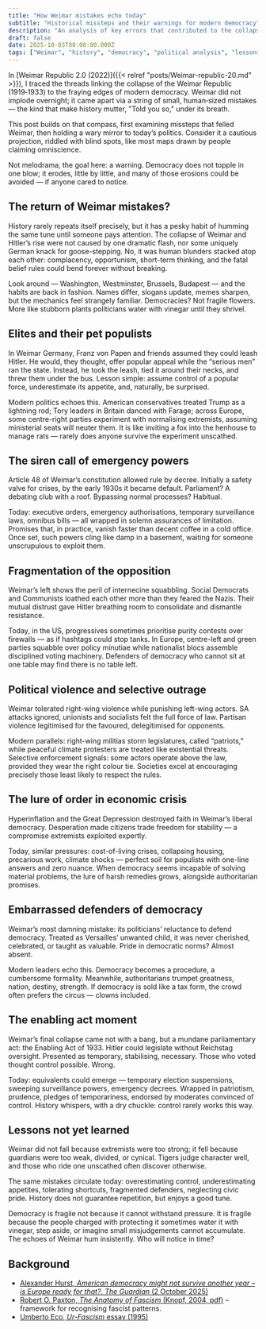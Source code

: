 ```yaml
---
title: "How Weimar mistakes echo today"
subtitle: "Historical missteps and their warnings for modern democracy"
description: "An analysis of key errors that contributed to the collapse of the Weimar Republic and the patterns that can be observed in contemporary politics. Not a prediction, but a cautionary reflection."
draft: false
date: 2025-10-03T00:00:00.000Z
tags: ["Weimar", "history", "democracy", "political analysis", "lessons"]
---
```


In [Weimar Republic 2.0 (2022)]({{< relref "posts/Weimar-republic-20.md" >}}), I traced the threads linking the collapse of the Weimar Republic (1919‑1933) to the fraying edges of modern democracy. Weimar did not implode overnight; it came apart via a string of small, human‑sized mistakes — the kind that make history mutter, "Told you so," under its breath.

This post builds on that compass, first examining missteps that felled Weimar, then holding a wary mirror to today’s politics. Consider it a cautious projection, riddled with blind spots, like most maps drawn by people claiming omniscience.

Not melodrama, the goal here: a warning. Democracy does not topple in one blow; it erodes, little by little, and many of those erosions could be avoided — if anyone cared to notice.

## The return of Weimar mistakes?

History rarely repeats itself precisely, but it has a pesky habit of humming the same tune until someone pays attention. The collapse of Weimar and Hitler’s rise were not caused by one dramatic flash, nor some uniquely German knack for goose-stepping. No, it was human blunders stacked atop each other: complacency, opportunism, short-term thinking, and the fatal belief rules could bend forever without breaking.

Look around — Washington, Westminster, Brussels, Budapest — and the habits are back in fashion. Names differ, slogans update, memes sharpen, but the mechanics feel strangely familiar. Democracies? Not fragile flowers. More like stubborn plants politicians water with vinegar until they shrivel.

## Elites and their pet populists

In Weimar Germany, Franz von Papen and friends assumed they could leash Hitler. He would, they thought, offer popular appeal while the “serious men” ran the state. Instead, he took the leash, tied it around their necks, and threw them under the bus. Lesson simple: assume control of a popular force, underestimate its appetite, and, naturally, be surprised.

Modern politics echoes this. American conservatives treated Trump as a lightning rod; Tory leaders in Britain danced with Farage; across Europe, some centre-right parties experiment with normalising extremists, assuming ministerial seats will neuter them. It is like inviting a fox into the henhouse to manage rats — rarely does anyone survive the experiment unscathed.

## The siren call of emergency powers

Article 48 of Weimar’s constitution allowed rule by decree. Initially a safety valve for crises, by the early 1930s it became default. Parliament? A debating club with a roof. Bypassing normal processes? Habitual.

Today: executive orders, emergency authorisations, temporary surveillance laws, omnibus bills — all wrapped in solemn assurances of limitation. Promises that, in practice, vanish faster than decent coffee in a cold office. Once set, such powers cling like damp in a basement, waiting for someone unscrupulous to exploit them.

## Fragmentation of the opposition

Weimar’s left shows the peril of internecine squabbling. Social Democrats and Communists loathed each other more than they feared the Nazis. Their mutual distrust gave Hitler breathing room to consolidate and dismantle resistance.

Today, in the US, progressives sometimes prioritise purity contests over firewalls — as if hashtags could stop tanks. In Europe, centre-left and green parties squabble over policy minutiae while nationalist blocs assemble disciplined voting machinery. Defenders of democracy who cannot sit at one table may find there is no table left.

## Political violence and selective outrage

Weimar tolerated right-wing violence while punishing left-wing actors. SA attacks ignored, unionists and socialists felt the full force of law. Partisan violence legitimised for the favoured, delegitimised for opponents.

Modern parallels: right-wing militias storm legislatures, called “patriots,” while peaceful climate protesters are treated like existential threats. Selective enforcement signals: some actors operate above the law, provided they wear the right colour tie. Societies excel at encouraging precisely those least likely to respect the rules.

## The lure of order in economic crisis

Hyperinflation and the Great Depression destroyed faith in Weimar’s liberal democracy. Desperation made citizens trade freedom for stability — a compromise extremists exploited expertly.

Today, similar pressures: cost-of-living crises, collapsing housing, precarious work, climate shocks — perfect soil for populists with one-line answers and zero nuance. When democracy seems incapable of solving material problems, the lure of harsh remedies grows, alongside authoritarian promises.

## Embarrassed defenders of democracy

Weimar’s most damning mistake: its politicians’ reluctance to defend democracy. Treated as Versailles’ unwanted child, it was never cherished, celebrated, or taught as valuable. Pride in democratic norms? Almost absent.

Modern leaders echo this. Democracy becomes a procedure, a cumbersome formality. Meanwhile, authoritarians trumpet greatness, nation, destiny, strength. If democracy is sold like a tax form, the crowd often prefers the circus — clowns included.

## The enabling act moment

Weimar’s final collapse came not with a bang, but a mundane parliamentary act: the Enabling Act of 1933. Hitler could legislate without Reichstag oversight. Presented as temporary, stabilising, necessary. Those who voted thought control possible. Wrong.

Today: equivalents could emerge — temporary election suspensions, sweeping surveillance powers, emergency decrees. Wrapped in patriotism, prudence, pledges of temporariness, endorsed by moderates convinced of control. History whispers, with a dry chuckle: control rarely works this way.

## Lessons not yet learned

Weimar did not fall because extremists were too strong; it fell because guardians were too weak, divided, or cynical. Tigers judge character well, and those who ride one unscathed often discover otherwise.

The same mistakes circulate today: overestimating control, underestimating appetites, tolerating shortcuts, fragmented defenders, neglecting civic pride. History does not guarantee repetition, but enjoys a good tune.

Democracy is fragile not because it cannot withstand pressure. It is fragile because the people charged with protecting it sometimes water it with vinegar, step aside, or imagine small misjudgements cannot accumulate. The echoes of Weimar hum insistently. Who will notice in time?

## Background

* [Alexander Hurst, *American democracy might not survive another year – is Europe ready for that?*, *The Guardian* (2 October 2025)](https://www.theguardian.com/commentisfree/2025/oct/02/american-democracy-trump-putin-europe-dangers)
* [Robert O. Paxton, *The Anatomy of Fascism* (Knopf, 2004, pdf)](https://files.libcom.org/files/Robert%20O.%20Paxton-The%20Anatomy%20of%20Fascism%20%20-Knopf%20(2004).pdf) – framework for recognising fascist patterns.
* [Umberto Eco, *Ur-Fascism* essay (1995)](https://www.nybooks.com/articles/1995/06/22/ur-fascism/)
